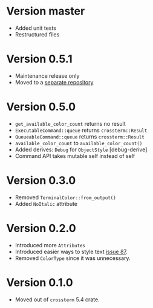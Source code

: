 # Version master
- Added unit tests 
- Restructured files

# Version 0.5.1

- Maintenance release only
- Moved to a [separate repository](https://github.com/crossterm-rs/crossterm-style)

# Version 0.5.0

- `get_available_color_count` returns no result
- `ExecutableCommand::queue` returns `crossterm::Result`
- `QueueableCommand::queue` returns `crossterm::Result`
- `available_color_count` to `available_color_count()`
- Added derives: `Debug` for `ObjectStyle`  [debug-derive]
- Command API takes mutable self instead of self

# Version 0.3.0

- Removed `TerminalColor::from_output()` 
- Added `NoItalic` attribute

# Version 0.2.0

- Introduced more `Attributes`
- Introduced easier ways to style text [issue 87](https://github.com/crossterm-rs/crossterm/issues/87).
- Removed `ColorType` since it was unnecessary.

# Version 0.1.0

- Moved out of `crossterm` 5.4 crate. 
